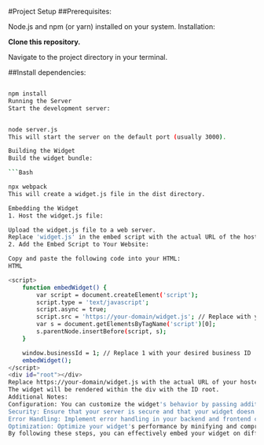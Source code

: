 #Project Setup
##Prerequisites:

Node.js and npm (or yarn) installed on your system.
Installation:

**Clone this repository.**

Navigate to the project directory in your terminal.

##Install dependencies:

```Bash

npm install
Running the Server
Start the development server:


node server.js
This will start the server on the default port (usually 3000).

Building the Widget
Build the widget bundle:

```Bash

npx webpack
This will create a widget.js file in the dist directory.

Embedding the Widget
1. Host the widget.js file:

Upload the widget.js file to a web server.
Replace 'widget.js' in the embed script with the actual URL of the hosted file.
2. Add the Embed Script to Your Website:

Copy and paste the following code into your HTML:
HTML

<script>
    function embedWidget() {
        var script = document.createElement('script');
        script.type = 'text/javascript';
        script.async = true;
        script.src = 'https://your-domain/widget.js'; // Replace with your actual URL
        var s = document.getElementsByTagName('script')[0];
        s.parentNode.insertBefore(script, s);
    }

    window.businessId = 1; // Replace 1 with your desired business ID
    embedWidget();
</script>
<div id="root"></div>
Replace https://your-domain/widget.js with the actual URL of your hosted widget.js file.
The widget will be rendered within the div with the ID root.
Additional Notes:
Configuration: You can customize the widget's behavior by passing additional parameters to the embedWidget function or by modifying the widget.js file.
Security: Ensure that your server is secure and that your widget doesn't introduce vulnerabilities to the websites where it's embedded.
Error Handling: Implement error handling in your backend and frontend code to gracefully handle potential issues.
Optimization: Optimize your widget's performance by minifying and compressing the widget.js file.
By following these steps, you can effectively embed your widget on different websites and customize its behavior to suit your specific needs.